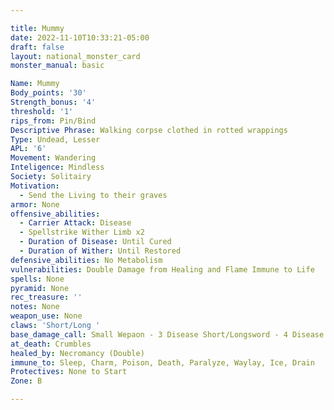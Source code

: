 ```yaml
---

title: Mummy
date: 2022-11-10T10:33:21-05:00
draft: false
layout: national_monster_card
monster_manual: basic

Name: Mummy
Body_points: '30'
Strength_bonus: '4'
threshold: '1'
rips_from: Pin/Bind
Descriptive Phrase: Walking corpse clothed in rotted wrappings
Type: Undead, Lesser
APL: '6'
Movement: Wandering
Inteligence: Mindless
Society: Solitairy
Motivation: 
  - Send the Living to their graves
armor: None
offensive_abilities: 
  - Carrier Attack: Disease 
  - Spellstrike Wither Limb x2  
  - Duration of Disease: Until Cured 
  - Duration of Wither: Until Restored
defensive_abilities: No Metabolism
vulnerabilities: Double Damage from Healing and Flame Immune to Life
spells: None
pyramid: None
rec_treasure: ''
notes: None
weapon_use: None
claws: 'Short/Long '
base_damage_call: Small Wepaon - 3 Disease Short/Longsword - 4 Disease
at_death: Crumbles
healed_by: Necromancy (Double)
immune_to: Sleep, Charm, Poison, Death, Paralyze, Waylay, Ice, Drain
Protectives: None to Start
Zone: B

---
```

